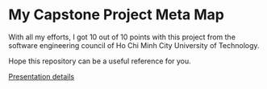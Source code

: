 # My Capstone Project Meta Map

With all my efforts, I got 10 out of 10 points with this project from the software engineering council of Ho Chi Minh City University of Technology.

Hope this repository can be a useful reference for you.

[Presentation details](MetaMap%20-%20Capstone%20Project.pdf)

